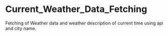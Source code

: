 # Current_Weather_Data_Fetching
Fetching of Weather data and weather description of current time using api and city name.

